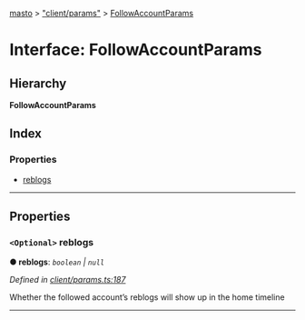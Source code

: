 [masto](../README.md) > ["client/params"](../modules/_client_params_.md) > [FollowAccountParams](../interfaces/_client_params_.followaccountparams.md)

# Interface: FollowAccountParams

## Hierarchy

**FollowAccountParams**

## Index

### Properties

* [reblogs](_client_params_.followaccountparams.md#reblogs)

---

## Properties

<a id="reblogs"></a>

### `<Optional>` reblogs

**● reblogs**: *`boolean` \| `null`*

*Defined in [client/params.ts:187](https://github.com/neet/masto.js/blob/b4e0b0f/src/client/params.ts#L187)*

Whether the followed account’s reblogs will show up in the home timeline

___

